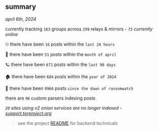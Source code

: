 
## summary
_april 6th, 2024_

currently tracking `163` groups across `299` relays & mirrors - _`73` currently online_

⏲ there have been `16` posts within the `last 24 hours`

🦈 there have been `51` posts within the `month of april`

🪐 there have been `671` posts within the `last 90 days`

🏚 there have been `684` posts within the `year of 2024`

🦕 there have been `9966` posts `since the dawn of ransomwatch`

there are `96` custom parsers indexing posts

_`20` sites using v2 onion services are no longer indexed - [support.torproject.org](https://support.torproject.org/onionservices/v2-deprecation/)_

> see the project [README](https://github.com/joshhighet/ransomwatch#ransomwatch--) for backend technicals
